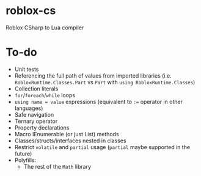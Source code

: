 # roblox-cs

Roblox CSharp to Lua compiler

# To-do
- Unit tests
- Referencing the full path of values from imported libraries (i.e. `RobloxRuntime.Classes.Part` vs `Part` with `using RobloxRuntime.Classes`)
- Collection literals
- `for`/`foreach`/`while` loops
- `using name = value` expressions (equivalent to `:=` operator in other languages)
- Safe navigation
- Ternary operator
- Property declarations
- Macro IEnumerable<T> (or just List<T>) methods
- Classes/structs/interfaces nested in classes
- Restrict `volatile` and `partial` usage (`partial` maybe supported in the future)
- Polyfills:
	- The rest of the `Math` library
